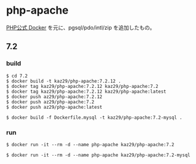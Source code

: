 # php-apache

[PHP公式 Docker](https://github.com/docker-library/php) を元に、pgsql/pdo/intl/zip を追加したもの。

## 7.2

### build 

```
$ cd 7.2
$ docker build -t kaz29/php-apache:7.2.12 .
$ docker tag kaz29/php-apache:7.2.12 kaz29/php-apache:7.2
$ docker tag kaz29/php-apache:7.2.12 kaz29/php-apache:latest
$ docker push az29/php-apache:7.2.12
$ docker push az29/php-apache:7.2
$ docker push az29/php-apache:latest

$ docker build -f Dockerfile.mysql -t kaz29/php-apache:7.2-mysql .

```

### run 

```
$ docker run -it --rm -d --name php-apache kaz29/php-apache:7.2

$ docker run -it --rm -d --name php-apache kaz29/php-apache:7.2-mysql
```
